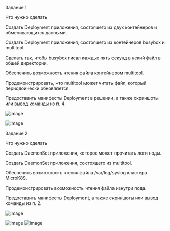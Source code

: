 Задание 1

Что нужно сделать

Создать Deployment приложения, состоящего из двух контейнеров и обменивающихся данными.

Создать Deployment приложения, состоящего из контейнеров busybox и multitool.

Сделать так, чтобы busybox писал каждые пять секунд в некий файл в общей директории.

Обеспечить возможность чтения файла контейнером multitool.

Продемонстрировать, что multitool может читать файл, который периодоически обновляется.

Предоставить манифесты Deployment в решении, а также скриншоты или вывод команды из п. 4.

![image](https://github.com/AlexanderSchelokov/devops-netology/assets/121572590/ddd7d84e-3dac-4e9b-96d7-87c4c87c5925)

![image](https://github.com/AlexanderSchelokov/devops-netology/assets/121572590/62e16bc9-e57d-447d-86a8-76540f10cbb7)


Задание 2

Что нужно сделать

Создать DaemonSet приложения, которое может прочитать логи ноды.

Создать DaemonSet приложения, состоящего из multitool.

Обеспечить возможность чтения файла /var/log/syslog кластера MicroK8S.

Продемонстрировать возможность чтения файла изнутри пода.

Предоставить манифесты Deployment, а также скриншоты или вывод команды из п. 2.

![image](https://github.com/AlexanderSchelokov/devops-netology/assets/121572590/0c4c8312-888b-488c-a948-3854f77f5beb)

![image](https://github.com/AlexanderSchelokov/devops-netology/assets/121572590/2f3e3ba5-d389-44bf-b681-72eb35df1b5d)
![image](https://github.com/AlexanderSchelokov/devops-netology/assets/121572590/e4eedadb-9ad6-47fa-915d-17d7acb7e1e1)



